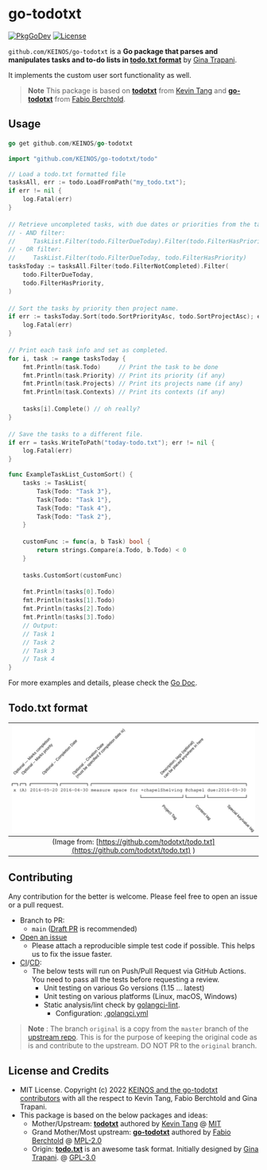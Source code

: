 <!-- markdownlint-disable MD033 MD050 -->
# go-todotxt

[![PkgGoDev](https://pkg.go.dev/badge/github.com/KEINOS/go-todotxt)](https://pkg.go.dev/github.com/KEINOS/go-todotxt)
[![License](https://img.shields.io/github/license/KEINOS/go-todotxt)](https://github.com/KEINOS/go-todotxt/blob/master/LICENSE)

`github.com/KEINOS/go-todotxt` is a **Go package that parses and manipulates tasks and to-do lists in [todo.txt format](https://github.com/todotxt/todo.txt)** by [Gina Trapani](https://github.com/ginatrapani).

It implements the custom user sort functionality as well.

> __Note__ This package is based on [**todotxt**](https://github.com/1set/todotxt) from [Kevin Tang](https://github.com/vt128) and [**go-todotxt**](https://github.com/JamesClonk/go-todotxt) from [Fabio Berchtold](https://github.com/JamesClonk).


## Usage

```go
go get github.com/KEINOS/go-todotxt
```

```go
import "github.com/KEINOS/go-todotxt/todo"
```

```go
// Load a todo.txt formatted file
tasksAll, err := todo.LoadFromPath("my_todo.txt");
if err != nil {
    log.Fatal(err)
}

// Retrieve uncompleted tasks, with due dates or priorities from the task list.
// - AND filter:
//     TaskList.Filter(todo.FilterDueToday).Filter(todo.FilterHasPriority)
// - OR filter:
//     TaskList.Filter(todo.FilterDueToday, todo.FilterHasPriority)
tasksToday := tasksAll.Filter(todo.FilterNotCompleted).Filter(
    todo.FilterDueToday,
    todo.FilterHasPriority,
)

// Sort the tasks by priority then project name.
if err := tasksToday.Sort(todo.SortPriorityAsc, todo.SortProjectAsc); err != nil {
    log.Fatal(err)
}

// Print each task info and set as completed.
for i, task := range tasksToday {
    fmt.Println(task.Todo)     // Print the task to be done
    fmt.Println(task.Priority) // Print its priority (if any)
    fmt.Println(task.Projects) // Print its projects name (if any)
    fmt.Println(task.Contexts) // Print its contexts (if any)

    tasks[i].Complete() // oh really?
}

// Save the tasks to a different file.
if err = tasks.WriteToPath("today-todo.txt"); err != nil {
    log.Fatal(err)
}
```

```go
func ExampleTaskList_CustomSort() {
    tasks := TaskList{
        Task{Todo: "Task 3"},
        Task{Todo: "Task 1"},
        Task{Todo: "Task 4"},
        Task{Todo: "Task 2"},
    }

    customFunc := func(a, b Task) bool {
        return strings.Compare(a.Todo, b.Todo) < 0
    }

    tasks.CustomSort(customFunc)

    fmt.Println(tasks[0].Todo)
    fmt.Println(tasks[1].Todo)
    fmt.Println(tasks[2].Todo)
    fmt.Println(tasks[3].Todo)
    // Output:
    // Task 1
    // Task 2
    // Task 3
    // Task 4
}
```

For more examples and details, please check the [Go Doc](https://pkg.go.dev/github.com/KEINOS/go-todotxt).

## Todo.txt format

| <img src="https://raw.githubusercontent.com/todotxt/todo.txt/master/description.svg" width="100%" > |
| :---: |
| (Image from: [https://github.com/todotxt/todo.txt](https://github.com/todotxt/todo.txt) ) |

## Contributing

Any contribution for the better is welcome. Please feel free to open an issue or a pull request.

- Branch to PR:
  - `main` ([Draft PR](https://github.blog/2019-02-14-introducing-draft-pull-requests/) is recommended)
- [Open an issue](https://github.com/KEINOS/go-todotxt/issues)
  - Please attach a reproducible simple test code if possible. This helps us to fix the issue faster.
- [CI](https://en.wikipedia.org/wiki/Continuous_integration)/[CD](https://en.wikipedia.org/wiki/Continuous_delivery):
  - The below tests will run on Push/Pull Request via GitHub Actions. You need to pass all the tests before requesting a review.
    - Unit testing on various Go versions (1.15 ... latest)
    - Unit testing on various platforms (Linux, macOS, Windows)
    - Static analysis/lint check by [golangci-lint](https://golangci-lint.run/).
      - Configuration: [.golangci.yml](./.golangci.yml)

> __Note__ : The branch `original` is a copy from the `master` branch of the [upstream repo](https://github.com/1set/todotxt). This is for the purpose of keeping the original code as is and contribute to the upstream. DO NOT PR to the `original` branch.

## License and Credits

- MIT License. Copyright (c) 2022 [KEINOS and the go-todotxt contributors](https://github.com/KEINOS/go-todotxt/graphs/contributors) with all the respect to Kevin Tang, Fabio Berchtold and Gina Trapani.
- This package is based on the below packages and ideas:
  - Mother/Upstream: [**todotxt**](https://github.com/1set/todotxt) authored by [Kevin Tang](https://github.com/vt128) @ [MIT](https://github.com/1set/todotxt/blob/master/LICENSE)
  - Grand Mother/Most upstream: [**go-todotxt**](https://github.com/JamesClonk/go-todotxt) authored by [Fabio Berchtold](https://github.com/JamesClonk) @ [MPL-2.0](https://github.com/JamesClonk/go-todotxt/blob/master/LICENSE)
  - Origin: [**todo.txt**](https://github.com/todotxt/todo.txt) is an awesome task format. Initially designed by [Gina Trapani](https://github.com/ginatrapani). @ [GPL-3.0](https://github.com/todotxt/todo.txt/blob/master/LICENSE)
